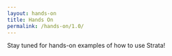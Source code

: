 ```yaml
---
layout: hands-on
title: Hands On
permalink: /hands-on/1.0/
---
```


<p class="lead">Stay tuned for hands-on examples of how to use Strata!</p>
